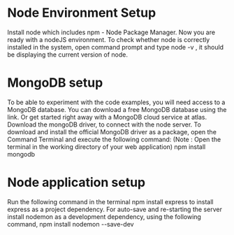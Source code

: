# Node Environment Setup
Install node which includes npm - Node Package Manager.
Now you are ready with a nodeJS environment. To check whether node is correctly installed in the system, open command prompt and type node -v , it should be displaying the current version of node.
# MongoDB setup
To be able to experiment with the code examples, you will need access to a MongoDB database.
You can download a free MongoDB database using the link.
Or get started right away with a MongoDB cloud service at atlas.
Download the mongoDB driver, to connect with the node server.
To download and install the official MongoDB driver as a package, open the Command Terminal and execute the following command:
(Note : Open the terminal in the working directory of your web application)
npm install mongodb
# Node application setup
Run the following command in the terminal
npm install express
to install express as a project dependency.
For auto-save and re-starting the server install nodemon as a development dependency, using the following command,
npm install nodemon --save-dev
